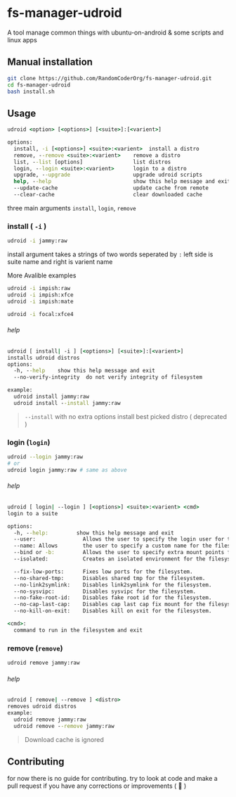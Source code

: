 # fs-manager-udroid

A tool manage common things with ubuntu-on-android
& some scripts and linux apps

## Manual installation

```bash
git clone https://github.com/RandomCoderOrg/fs-manager-udroid.git
cd fs-manager-udroid
bash install.sh
```

## Usage

```cmd
udroid <option> [<options>] [<suite>]:[<varient>]

options:
  install, -i [<options>] <suite>:<varient>  install a distro
  remove, --remove <suite>:<varient>    remove a distro
  list, --list [options]                list distros
  login, --login <suite>:<varient>      login to a distro
  upgrade, --upgrade                    upgrade udroid scripts
  help, --help                          show this help message and exit
  --update-cache                        update cache from remote  
  --clear-cache                         clear downloaded cache      
```

three main arguments `install`, `login`, `remove`

### install ( `-i` )

```bash
udroid -i jammy:raw
```

install argument takes a strings of two words seperated by `:` left side is suite name and right is varient name

More Avalible examples

```bash
udroid -i impish:raw
udroid -i impish:xfce
udroid -i impish:mate
```

```bash
udroid -i focal:xfce4
```

###### help

```cmd
udroid [ install| -i ] [<options>] [<suite>]:[<varient>]
installs udroid distros
options:
  -h, --help    show this help message and exit
  --no-verify-integrity  do not verify integrity of filesystem

example:
  udroid install jammy:raw
  udroid install --install jammy:raw
```

> `--install` with no extra options install best picked distro ( deprecated )

### login (`login`)

```bash
udroid --login jammy:raw
# or
udroid login jammy:raw # same as above
```

###### help
```cmd
udroid [ login| --login ] [<options>] <suite>:<varient> <cmd>
login to a suite

options:
  -h, --help:         show this help message and exit
  --user:               Allows the user to specify the login user for the filesystem.
  --name: Allows        the user to specify a custom name for the filesystem to install
  --bind or -b:         Allows the user to specify extra mount points for the filesystem.
  --isolated:           Creates an isolated environment for the filesystem.

  --fix-low-ports:      Fixes low ports for the filesystem.
  --no-shared-tmp:      Disables shared tmp for the filesystem.
  --no-link2symlink:    Disables link2symlink for the filesystem.
  --no-sysvipc:         Disables sysvipc for the filesystem.
  --no-fake-root-id:    Disables fake root id for the filesystem.
  --no-cap-last-cap:    Disables cap last cap fix mount for the filesystem.(only per session)
  --no-kill-on-exit:    Disables kill on exit for the filesystem.

<cmd>:
  command to run in the filesystem and exit
```

### remove (`remove`)

```bash
udroid remove jammy:raw
```

###### help

```cmd
udroid [ remove| --remove ] <distro>
removes udroid distros
example:
  udroid remove jammy:raw
  udroid remove --remove jammy:raw
```

> Download cache is ignored


## Contributing

for now there is no guide for contributing. try to look at code and make a pull request if you have any corrections or improvements ( 💟 )
